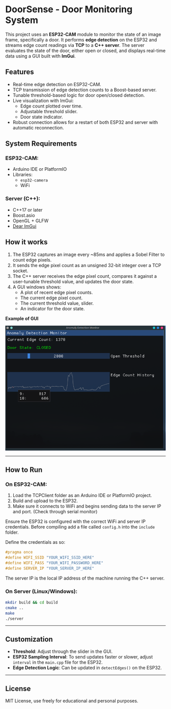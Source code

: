 # DoorSense - Door Monitoring System

This project uses an **ESP32-CAM** module to monitor the state of an image frame, specifically a door. It performs **edge detection** on the ESP32 and streams edge count readings via **TCP** to a **C++ server**. The server evaluates the state of the door, either open or closed, and displays real-time data using a GUI built with **ImGui**.

## Features

- Real-time edge detection on ESP32-CAM.
- TCP transmission of edge detection counts to a Boost-based server.
- Tunable threshold-based logic for door open/closed detection.
- Live visualization with ImGui:
    - Edge count plotted over time.
    - Adjustable threshold slider.
    - Door state indicator.
- Robust connection allows for a restart of both ESP32 and server with automatic reconnection.



## System Requirements

### ESP32-CAM:
- Arduino IDE or PlatformIO
- Libraries:
    - `esp32-camera`
    - WiFi


### Server (C++):
- C++17 or later
- Boost.asio
- OpenGL + GLFW
- [Dear ImGui](https://github.com/ocornut/imgui)


## How it works

1. The ESP32 captures an image every ~85ms and applies a Sobel Filter to count edge pixels.
2. It sends the edge pixel count as an unsigned 32-bit integer over a TCP socket.
3. The C++ server receives the edge pixel count, compares it against a user-tunable threshold value, and updates the door state.
4. A GUI windows shows:
    - A plot of recent edge pixel counts.
    - The current edge pixel count.
    - The current threshold value, slider.
    - An indicator for the door state.



**Example of GUI**

![Example of GUI](/img/gui_example.png)


---

## How to Run

### On ESP32-CAM:

1. Load the TCPClient folder as an Arduino IDE or PlatformIO project.
2. Build and upload to the ESP32.
3. Make sure it connects to WiFi and begins sending data to the server IP and port. (Check through serial monitor)

Ensure the ESP32 is configured with the correct WiFi and server IP credentials. Before compiling add a file called `config.h` into the `include` folder.

Define the credentials as so:
```c
#pragma once
#define WIFI_SSID "YOUR_WIFI_SSID_HERE"
#define WIFI_PASS "YOUR_WIFI_PASSWORD_HERE"
#define SERVER_IP "YOUR_SERVER_IP_HERE"
```

The server IP is the local IP address of the machine running the C++ server.

### On Server (Linux/Windows):

```bash
mkdir build && cd build
cmake ..
make
./server
```

---

## Customization

- **Threshold**: Adjust through the slider in the GUI.
- **ESP32 Sampling Interval**: To send updates faster or slower, adjust `interval` in the `main.cpp` file for the ESP32.
- **Edge Detection Logic**: Can be updated in `detectEdges()` on the ESP32.

---

## License

MIT License, use freely for educational and personal purposes.

